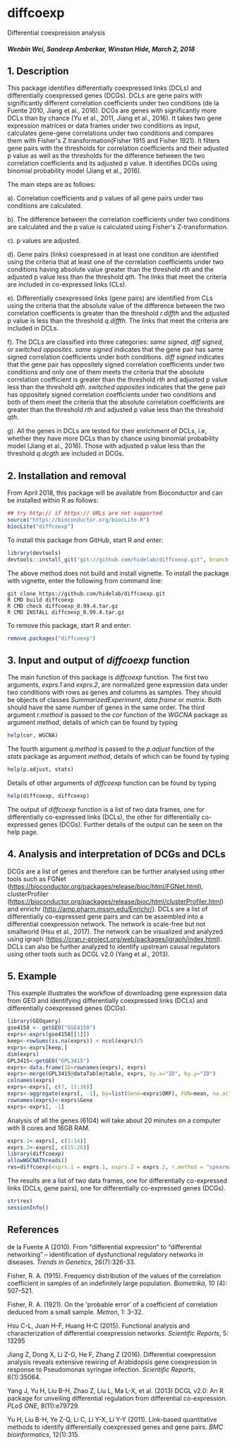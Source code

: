 diffcoexp
=========
Differential coexpression analysis

##### Wenbin Wei, Sandeep Amberkar, Winston Hide, March 2, 2018

## 1. Description

This package identifies differentially coexpressed links (DCLs) and differentially coexpressed genes (DCGs). DCLs are gene pairs with significantly different correlation coefficients under two conditions (de la Fuente 2010, Jiang et al., 2016). DCGs are genes with significantly more DCLs than by chance (Yu et al., 2011, Jiang et al., 2016). It takes two gene expression matrices or data frames under two conditions as input, calculates gene-gene correlations under two conditions and compares them with Fisher's Z transformation(Fisher 1915 and Fisher 1921). It filters gene pairs with the thresholds for correlation coefficients and their adjusted p value as well as the thresholds for the difference between the two correlation coefficients and its adjusted p value. It identifies DCGs using binomial probability model (Jiang et al., 2016).

The main steps are as follows:

a). Correlation coefficients and p values of all gene pairs under two conditions are calculated.

b). The difference between the correlation coefficients  under two conditions are calculated and the p value is calculated using Fisher's Z-transformation.

c). p values are adjusted.

d). Gene pairs (links) coexpressed in at least one condition are identified using the criteria that at least one of the correlation coefficients under two conditions having absolute value greater than the threshold *rth* and the adjusted p value less than the threshold *qth*. The links that meet the criteria are included in co-expressed links (CLs).

e). Differentially coexpressed links (gene pairs) are identified from CLs using the criteria that the absolute value of the difference between the two correlation coefficients is greater than the threshold *r.diffth* and the adjusted p value is less than the threshold *q.diffth*. The links that meet the criteria are included in DCLs.

f). The DCLs are classified into three categories: *same signed*, *diff signed*, or *switched opposites*. *same signed* indicates that the gene pair has same signed correlation coefficients under both conditions. *diff signed* indicates that the gene pair has oppositely signed correlation coefficients under two conditions and only one of them meets the criteria that the absolute correlation coefficient is greater than the threshold *rth* and adjusted p value less than the threshold *qth*. *switched opposites* indicates that the gene pair has oppositely signed correlation coefficients under two conditions and both of them meet the criteria that the absolute correlation coefficients are greater than the threshold *rth* and adjusted p value less than the threshold *qth*.

g). All the genes in DCLs are tested for their enrichment of DCLs, i.e, whether they have more DCLs than by chance using binomial probability model (Jiang et al., 2016). Those with adjusted p value less than the threshold *q.dcgth* are included in DCGs.

## 2. Installation and removal
From April 2018, this package will be available from Bioconductor and can be
installed within R as follows:
```R
## try http:// if https:// URLs are not supported
source("https://bioconductor.org/biocLite.R")
biocLite("diffcoexp")
```
To install this package from GitHub, start R and enter:
```R
library(devtools)
devtools::install_git("git://github.com/hidelab/diffcoexp.git", branch = "master")
```
The above method does not build and install vignette. To install the package with vignette, enter the following from command line:
```
git clone https://github.com/hidelab/diffcoexp.git
R CMD build diffcoexp
R CMD check diffcoexp_0.99.4.tar.gz
R CMD INSTALL diffcoexp_0.99.4.tar.gz
```
To remove this package, start R and enter:
```R
remove.packages("diffcoexp")
```

## 3. Input and output of *diffcoexp* function
The main function of this package is *diffcoexp* function. The first two arguments, *exprs.1* and *exprs.2*, are normalized gene expression data under two conditions with rows as genes and columns as samples. They should be objects of classes *SummarizedExperiment*, *data.frame* or *matrix*. Both should have the same number of genes in the same order. The third argument *r.method* is passed to the *cor* function of the *WGCNA* package as argument *method*, details of which can be found by typing
```R
help(cor, WGCNA)
```
The fourth argument *q.method* is passed to the *p.adjust* function of the *stats* package as argument *method*, details of which can be found by typing
```R
help(p.adjust, stats)
```
Details of other arguments of *diffcoexp* function can be found by typing
```R
help(diffcoexp, diffcoexp)
```
The output of *diffcoexp* function is a list of two data frames, one for differentially co-expressed links (DCLs), the other for differentially co-expressed genes (DCGs). Further details of the output can be seen on the help page.

## 4. Analysis and interpretation of DCGs and DCLs
DCGs are a list of genes and therefore can be further analysed using other tools such as FGNet (https://bioconductor.org/packages/release/bioc/html/FGNet.html), clusterProfiler (https://bioconductor.org/packages/release/bioc/html/clusterProfiler.html) and enrichr (http://amp.pharm.mssm.edu/Enrichr/). DCLs are a list of differentially co-expressed gene pairs and can be assembled into a differential coexpression network. The network is scale-free but not smallworld (Hsu et al., 2017). The network can be visualized and analyzed using igraph (https://cran.r-project.org/web/packages/igraph/index.html). DCLs can also be further analyzed to identify upstream causal regulators using other tools such as DCGL v2.0 (Yang et al., 2013).

## 5. Example

This example illustrates the workflow of downloading gene expression data from GEO and identifying differentially coexpressed links (DCLs) and differentially coexpressed genes (DCGs).

```R
library(GEOquery)
gse4158 <- getGEO("GSE4158")
exprs<-exprs(gse4158[[1]])
keep<-rowSums(is.na(exprs)) < ncol(exprs)/5
exprs<-exprs[keep,]
dim(exprs)
GPL3415<-getGEO("GPL3415")
exprs<-data.frame(ID=rownames(exprs), exprs)
exprs<-merge(GPL3415@dataTable@table, exprs, by.x="ID", by.y="ID")
colnames(exprs)
exprs<-exprs[, c(7, 11:36)]
exprs<-aggregate(exprs[, -1], by=list(Gene=exprs$ORF), FUN=mean, na.action = na.omit)
rownames(exprs)<-exprs$Gene
exprs<-exprs[, -1]
```
Analysis of all the genes (6104) will take about 20 minutes on a computer with 8 cores and 16GB RAM.
```R
exprs.1<-exprs[, c(1:14)]
exprs.2<-exprs[, c(15:26)]
library(diffcoexp)
allowWGCNAThreads()
res=diffcoexp(exprs.1 = exprs.1, exprs.2 = exprs.2, r.method = "spearman" )
```
The results are a list of two data frames, one for differentially co-expressed links (DCLs, gene pairs), one for differentially co-expressed genes (DCGs).
```R
str(res)
sessionInfo()
```
## References
de la Fuente A (2010). From “differential expression” to “differential networking” –
identification of dysfunctional regulatory networks in diseases. *Trends in Genetics*, 26(7):326-33.

Fisher, R. A. (1915). Frequency distribution of the values of the correlation coefficient in samples of an indefinitely large population. *Biometrika*, 10 (4): 507–521. 

Fisher, R. A. (1921). On the 'probable error' of a coefficient of correlation deduced from a small sample. *Metron*, 1: 3–32.

Hsu C-L, Juan H-F, Huang H-C (2015). Functional analysis and characterization of differential coexpression networks. *Scientific Reports*, 5: 13295

Jiang Z, Dong X, Li Z-G, He F, Zhang Z (2016). Differential coexpression analysis reveals extensive rewiring of Arabidopsis gene coexpression in response to Pseudomonas syringae infection. *Scientific Reports*, 6(1):35064.

Yang J, Yu H, Liu B-H, Zhao Z, Liu L, Ma L-X, et al. (2013) DCGL v2.0: An R package for unveiling differential regulation from differential co-expression. *PLoS ONE*, 8(11):e79729.

Yu H, Liu B-H, Ye Z-Q, Li C, Li Y-X, Li Y-Y (2011). Link-based quantitative methods to identify differentially coexpressed genes and gene pairs. *BMC bioinformatics*, 12(1):315.
